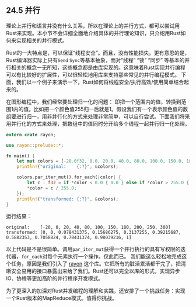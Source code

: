 ## 24.5 并行
理论上并行和语言并没有什么关系，所以在理论上的并行方式，都可以尝试用Rust来实现。本小节不会详细全面地介绍具体的并行理论知识，只介绍用Rust如何来实现相关的并行模式。

Rust的一大特点是，可以保证“线程安全”。而且，没有性能损失。更有意思的是，Rust编译器实际上只有`Send` `Sync`等基本抽象，而对“线程” “锁” “同步” 等基本的并行相关的概念一无所知，这些概念都是由库实现的。这意味着Rust实现并行编程可以有比较好的扩展性，可以很轻松地用库来支持那些常见的并行编程模式。
下面，我们以一个例子来演示一下，Rust如何将线程安全/执行高效/使用简单结合起来的。

在图形编程中，我们经常要处理归一化的问题： 即把一个范围内的值，转换到范围1内的值。比如把一个颜色值255归一后就是1。假设我们有一个表示颜色值的数组要进行归一，用非并行化的方式来处理非常简单，可以自行尝试。下面我们将采用并行化的方式来处理，把数组中的值同时分开给多个线程一起并行归一化处理。

```rust
extern crate rayon;

use rayon::prelude::*;

fn main() {
    let mut colors = [-20.0f32, 0.0, 20.0, 40.0, 80.0, 100.0, 150.0, 180.0, 200.0, 250.0, 300.0];
    println!("original:    {:?}", &colors);

    colors.par_iter_mut().for_each(|color| {
        let c : f32 = if *color < 0.0 { 0.0 } else if *color > 255.0 { 255.0 } else { *color };
        *color = c / 255.0;
    }); 
    println!("transformed: {:?}", &colors);
}
```

运行结果：
```
original:    [-20, 0, 20, 40, 80, 100, 150, 180, 200, 250, 300]
transformed: [0, 0, 0.078431375, 0.15686275, 0.3137255, 0.39215687, 0.5882353, 0.7058824, 0.78431374, 0.98039216, 1]
```

以上代码是不是很简单。调用`par_iter_mut`获得一个并行执行的具有写权限的迭代器，`for_each`对每个元素执行一个操作。仅此而已。
我们能这么轻松地完成这个任务，原因是我们引入了 [rayon](https://github.com/nikomatsakis/rayon/) 这个库。它把所有的脏活累活都干完了，把清晰安全易用的接口暴露出来给了我们。Rust还可以完全以库的形式，实现异步IO、协程等更加高阶的并行程序开发模式。

为了更深入的加深对Rust并发编程的理解和实践，还安排了一个挑战任务：实现一个Rust版本的MapReduce模式。值得你挑战。
